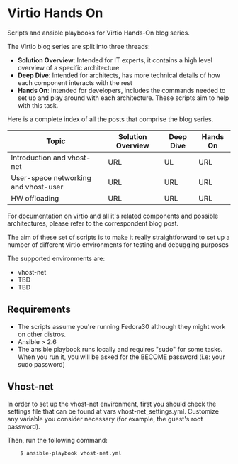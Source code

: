 # Virtio Hands On
Scripts and ansible playbooks for Virtio Hands-On blog series.

The Virtio blog series are split into three threads:

 - **Solution Overview**: Intended for IT experts, it contains a high level overview of a specific architecture
 - **Deep Dive**: Intended for architects, has more technical details of how each component interacts with the rest
 - **Hands On**: Intended for developers, includes the commands needed to set up and play around with each architecture. These scripts aim to help with this task.

Here is a complete index of all the posts that comprise the blog series.


| Topic                                | Solution Overview | Deep Dive | Hands On |
|--------------------------------------|-------------------|-----------|----------|
| Introduction and vhost-net           | URL               | UL        | URL      |
| User-space networking and vhost-user | URL               | URL       | URL      |
| HW offloading                        | URL               | URL       | URL      |



For documentation on virtio and all it's related components and possible architectures, please refer to the correspondent blog post.

The aim of these set of scripts is to make it really straightforward to set up
a number of different virtio environments for testing and debugging purposes

The supported environments are:

- vhost-net
- TBD
- TBD


## Requirements
- The scripts assume you're running Fedora30 although they might work on other distros.
- Ansible > 2.6
- The ansible playbook runs locally and requires "sudo" for some tasks. When you run it,
you will be asked for the BECOME password (i.e: your sudo password)

## Vhost-net
In order to set up the vhost-net environment, first you should check the settings file that can be found at vars vhost-net_settings.yml.
Customize any variable you consider necessary (for example, the guest's root password).

Then, run the following command:

```
    $ ansible-playbook vhost-net.yml
```
